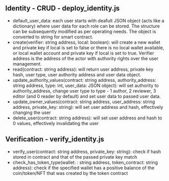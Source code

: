 ## Identity - CRUD - deploy_identity.js
- default_user_data: each user starts with deafult JSON object (acts like a dictionary) where user data for each role can be stored. The structure can be subsequently modified as per operating needs. The object is converted to string for smart contract.
- create(verifier: string address, local: boolean): will create a new wallet and private key if local is set to false or there is no local wallet available, or local wallet account and private key if local is set to true. Verifier address is the address of the actor with authority rights over the user management.
- read(contract: string address): will return user address, private key hash, user type, user authority address and user data object.
- update_authority_values(contract: string address, authority_address: string address, type: int, user_data: JSON object): will set authority to authority_address, change user type to type - 1 author, 2 reviewer, 3 editor (and 0 reader by default) and set user data to passed user data.
- update_owner_values(contract: string address, user_address: string address, private_key: string): will set user address and hash, effectively changing the user
- delete_user(contract: string address): will set user address and hash to 0 values, effectively invalidating the user

## Verification - verify_identity.js
- verify_user(contract: string address, private_key: string): check if hash stored in contract and that of the passed private key match
- check_has_token_type(wallet: : string address, token_contract: string address): check if the specified wallet has a positive balance of the coin/token/NFT that was created by the token contract

